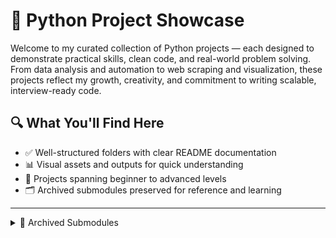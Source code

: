 # 🐍 Python Project Showcase

Welcome to my curated collection of Python projects — each designed to demonstrate practical skills, clean code, and real-world problem solving. From data analysis and automation to web scraping and visualization, these projects reflect my growth, creativity, and commitment to writing scalable, interview-ready code.

## 🔍 What You'll Find Here

- ✅ Well-structured folders with clear README documentation  
- 📊 Visual assets and outputs for quick understanding  
- 🧠 Projects spanning beginner to advanced levels  
- 🗂 Archived submodules preserved for reference and learning

---
<details>
  <summary>📁 Archived Submodules</summary>

These foundational projects have been archived to maintain a clean and focused portfolio. They remain accessible for reference and learning:

- [Build-with-Python](https://github.com/anjan-iixi/Build-with-Python)  
  **A collection of beginner to intermediate Python projects covering automation, basic algorithms.**

- [Website-Data-Analysis-With-Python](https://github.com/anjan.iixi/Website-Data-Analysis-With-Python)  
 End-to-end website user behaviour analysis in Python using Pandas, NumPy & Matplotlib.**
